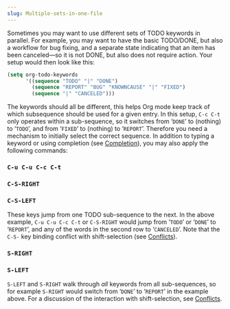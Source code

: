```yaml
---
slug: Multiple-sets-in-one-file
---
```


Sometimes you may want to use different sets of TODO keywords in parallel. For example, you may want to have the basic TODO/DONE, but also a workflow for bug fixing, and a separate state indicating that an item has been canceled—so it is not DONE, but also does not require action. Your setup would then look like this:

```lisp
(setq org-todo-keywords
      '((sequence "TODO" "|" "DONE")
        (sequence "REPORT" "BUG" "KNOWNCAUSE" "|" "FIXED")
        (sequence "|" "CANCELED")))
```

The keywords should all be different, this helps Org mode keep track of which subsequence should be used for a given entry. In this setup, `C-c C-t` only operates within a sub-sequence, so it switches from ‘`DONE`’ to (nothing) to ‘`TODO`’, and from ‘`FIXED`’ to (nothing) to ‘`REPORT`’. Therefore you need a mechanism to initially select the correct sequence. In addition to typing a keyword or using completion (see [Completion](Completion)), you may also apply the following commands:

### `C-u C-u C-c C-t`

### `C-S-RIGHT`

### `C-S-LEFT`

These keys jump from one TODO sub-sequence to the next. In the above example, `C-u C-u C-c C-t` or `C-S-RIGHT` would jump from ‘`TODO`’ or ‘`DONE`’ to ‘`REPORT`’, and any of the words in the second row to ‘`CANCELED`’. Note that the `C-S-` key binding conflict with shift-selection (see [Conflicts](Conflicts)).

### `S-RIGHT`

### `S-LEFT`

`S-LEFT` and `S-RIGHT` walk through *all* keywords from all sub-sequences, so for example `S-RIGHT` would switch from ‘`DONE`’ to ‘`REPORT`’ in the example above. For a discussion of the interaction with shift-selection, see [Conflicts](Conflicts).
